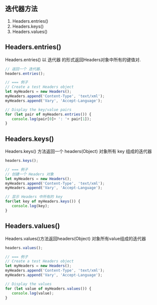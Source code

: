 
## 迭代器方法

1. Headers.entries()
2. Headers.keys()
3. Headers.values()

## Headers.entries()
Headers.entries() 以 迭代器 的形式返回Headers对象中所有的键值对. 

```js
// 返回一个 迭代器.
headers.entries();

// === 例子
// Create a test Headers object
let myHeaders = new Headers();
myHeaders.append('Content-Type', 'text/xml');
myHeaders.append('Vary', 'Accept-Language');

// Display the key/value pairs
for (let pair of myHeaders.entries()) {
   console.log(pair[0]+ ': '+ pair[1]);
}
```

## Headers.keys()
Headers.keys() 方法返回一个 headers(Object) 对象所有 key 组成的迭代器
```js
headers.keys();

// === 例子
// 创建一个 Headers 对象
let myHeaders = new Headers();
myHeaders.append('Content-Type', 'text/xml');
myHeaders.append('Vary', 'Accept-Language');

// 显示 Headers 中所有的 key
for(let key of myHeaders.keys()) {
   console.log(key); 
}
```

## Headers.values()
Headers.values()方法返回headers(Object) 对象所有value组成的迭代器
```js
headers.values();

// === 例子
// Create a test Headers object
let myHeaders = new Headers();
myHeaders.append('Content-Type', 'text/xml');
myHeaders.append('Vary', 'Accept-Language');

// Display the values
for (let value of myHeaders.values()) {
   console.log(value); 
}
```